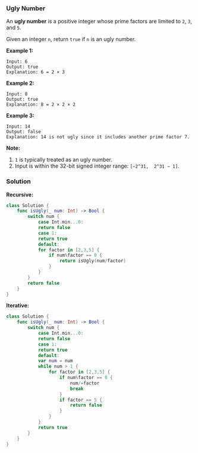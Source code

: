 
### Ugly Number

An __ugly number__ is a positive integer whose prime factors are limited to `2`, `3`, and `5`.

Given an integer `n`, return `true` if `n` is an ugly number.

__Example 1:__
```
Input: 6
Output: true
Explanation: 6 = 2 × 3
```
__Example 2:__
```
Input: 8
Output: true
Explanation: 8 = 2 × 2 × 2
```
__Example 3:__
```
Input: 14
Output: false 
Explanation: 14 is not ugly since it includes another prime factor 7.
```

__Note:__
1. `1` is typically treated as an ugly number.
2. Input is within the 32-bit signed integer range: `[−2^31,  2^31 − 1]`.

### Solution
__Recursive:__
```Swift
class Solution {
    func isUgly(_ num: Int) -> Bool {
        switch num {
            case Int.min...0:
            return false
            case 1:
            return true
            default:
            for factor in [2,3,5] {
                if num%factor == 0 {
                    return isUgly(num/factor)
                }
            }
        }
        return false
    }
}
```
__Iterative:__
```Swift
class Solution {
    func isUgly(_ num: Int) -> Bool {
        switch num {
            case Int.min...0:
            return false
            case 1:
            return true
            default:
            var num = num
            while num > 1 {
                for factor in [2,3,5] {
                    if num%factor == 0 {
                        num/=factor
                        break
                    }
                    if factor == 5 {
                        return false
                    }
                }
            }
            return true
        }
    }
}
```